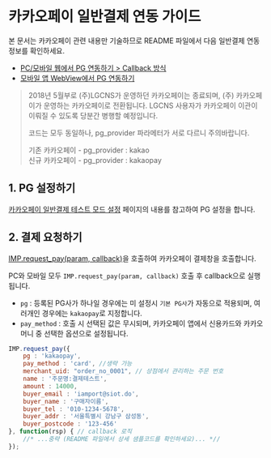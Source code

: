 # 카카오페이 일반결제 연동 가이드

본 문서는 카카오페이 관련 내용만 기술하므로 README 파일에서 다음 일반결제 연동 정보를 확인하세요.

- [PC/모바일 웹에서 PG 연동하기 > Callback 방식](../README.md#callback)
- [모바일 앱 WebView에서 PG 연동하기](../README.md#webview)

> 2018년 5월부로 (주)LGCNS가 운영하던 카카오페이는 종료되며, (주) 카카오페이가 운영하는 카카오페이로 전환됩니다. LGCNS 사용자가 카카오페이 이관이 이뤄질 수 있도록 당분간 병행할 예정입니다.  
> 
> 코드는 모두 동일하나, pg\_provider 파라메터가 서로 다르니 주의바랍니다. 
> 
> 기존 카카오페이 - pg\_provider : kakao  
> 신규 카카오페이 - pg\_provider : kakaopay

## 1. PG 설정하기

<a href="https://guide.iamport.kr/51110e50-4c48-43bc-b0b5-a2161f4b5af8" target="_blank">카카오페이 일반결제 테스트 모드 설정</a> 페이지의 내용를 참고하여 PG 설정을 합니다.

## 2. 결제 요청하기

[IMP.request_pay(param, callback)](https://docs.iamport.kr/sdk/javascript-sdk#request_pay)을 호출하여 카카오페이 결제창을 호출합니다.

PC와 모바일 모두 `IMP.request_pay(param, callback)` 호출 후 callback으로 실행됩니다.

- `pg` : 등록된 PG사가 하나일 경우에는 미 설정시 `기본 PG사`가 자동으로 적용되며, 여러개인 경우에는 `kakaopay`로 지정합니다. 
- `pay_method` : 호출 시 선택된 값은 무시되며, 카카오페이 앱에서 신용카드와 카카오머니 중 선택한 옵션으로 설정됩니다. 


```javascript
IMP.request_pay({
    pg : 'kakaopay',
    pay_method : 'card', //생략 가능
    merchant_uid: "order_no_0001", // 상점에서 관리하는 주문 번호
    name : '주문명:결제테스트',
    amount : 14000,
    buyer_email : 'iamport@siot.do',
    buyer_name : '구매자이름',
    buyer_tel : '010-1234-5678',
    buyer_addr : '서울특별시 강남구 삼성동',
    buyer_postcode : '123-456'
}, function(rsp) { // callback 로직
	//* ...중략 (README 파일에서 상세 샘플코드를 확인하세요)... *//
});
```  

